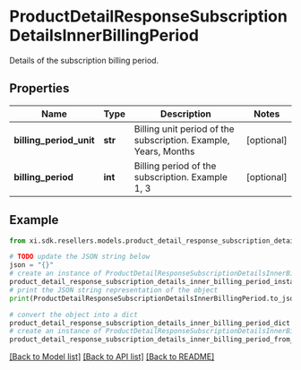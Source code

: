 # ProductDetailResponseSubscriptionDetailsInnerBillingPeriod

Details of the subscription billing period. 

## Properties

Name | Type | Description | Notes
------------ | ------------- | ------------- | -------------
**billing_period_unit** | **str** | Billing unit period of the subscription. Example, Years, Months | [optional] 
**billing_period** | **int** | Billing period of the subscription. Example 1, 3 | [optional] 

## Example

```python
from xi.sdk.resellers.models.product_detail_response_subscription_details_inner_billing_period import ProductDetailResponseSubscriptionDetailsInnerBillingPeriod

# TODO update the JSON string below
json = "{}"
# create an instance of ProductDetailResponseSubscriptionDetailsInnerBillingPeriod from a JSON string
product_detail_response_subscription_details_inner_billing_period_instance = ProductDetailResponseSubscriptionDetailsInnerBillingPeriod.from_json(json)
# print the JSON string representation of the object
print(ProductDetailResponseSubscriptionDetailsInnerBillingPeriod.to_json())

# convert the object into a dict
product_detail_response_subscription_details_inner_billing_period_dict = product_detail_response_subscription_details_inner_billing_period_instance.to_dict()
# create an instance of ProductDetailResponseSubscriptionDetailsInnerBillingPeriod from a dict
product_detail_response_subscription_details_inner_billing_period_from_dict = ProductDetailResponseSubscriptionDetailsInnerBillingPeriod.from_dict(product_detail_response_subscription_details_inner_billing_period_dict)
```
[[Back to Model list]](../README.md#documentation-for-models) [[Back to API list]](../README.md#documentation-for-api-endpoints) [[Back to README]](../README.md)



